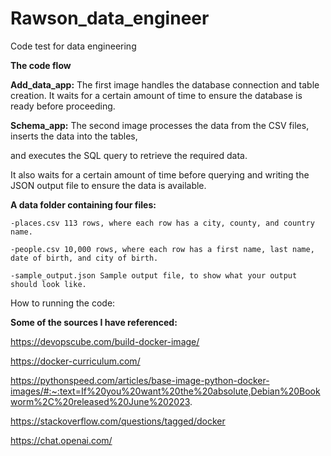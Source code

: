 # Rawson_data_engineer
Code test for data engineering

**The code flow**


**Add_data_app:** 
The first image handles the database connection and table creation. It waits for a certain amount of time to ensure the database is ready before proceeding.

**Schema_app:** The second image processes the data from the CSV files, inserts the data into the tables,

and executes the SQL query to retrieve the required data. 

It also waits for a certain amount of time before querying and writing the JSON output file to ensure the data is available.

**A data folder containing four files:**

    -places.csv 113 rows, where each row has a city, county, and country name.
    
    -people.csv 10,000 rows, where each row has a first name, last name, date of birth, and city of birth.
    
    -sample_output.json Sample output file, to show what your output should look like.

How to  running the code:


**Some of the sources I have referenced:**

https://devopscube.com/build-docker-image/

https://docker-curriculum.com/

https://pythonspeed.com/articles/base-image-python-docker-images/#:~:text=If%20you%20want%20the%20absolute,Debian%20Bookworm%2C%20released%20June%202023.

https://stackoverflow.com/questions/tagged/docker

https://chat.openai.com/
